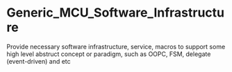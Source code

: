 # Generic_MCU_Software_Infrastructure

Provide necessary software infrastructure, service, macros to support some high level abstruct concept or paradigm, such as OOPC, FSM, delegate (event-driven) and etc